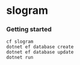 # slogram

### Getting started

```
cf slogram
dotnet ef database create
dotnet ef database update
dotnet run
```
